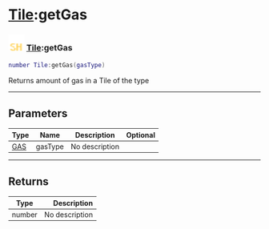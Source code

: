 # [Tile](../tile/README.md):getGas

### <img src="../../.gitbook/assets/shared.png" width="32" height="32" /> [Tile](../tile/README.md):getGas

```lua
number Tile:getGas(gasType)
```

Returns amount of gas in a Tile of the type<br>

-----------------
## Parameters

| Type   | Name | Description | Optional |
| ------ | ---- | ----------- | -------: |
| [GAS](../gas/README.md) | gasType | No description |  |

-----------------
## Returns

| Type   | Description |
| ------ | ----------: |
| number | No description |
